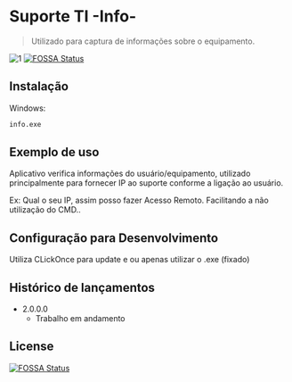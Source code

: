 # Suporte TI -Info-

> Utilizado para captura de informações sobre o equipamento.


![1](https://user-images.githubusercontent.com/57644534/70466866-dba0e400-1aa2-11ea-9769-bcd896029fce.PNG)
[![FOSSA Status](https://app.fossa.io/api/projects/git%2Bgithub.com%2Frodesgom%2Fsupport.svg?type=shield)](https://app.fossa.io/projects/git%2Bgithub.com%2Frodesgom%2Fsupport?ref=badge_shield)

## Instalação

Windows:

```sh
info.exe
```

## Exemplo de uso

Aplicativo verifica informações do usuário/equipamento, utilizado principalmente para fornecer IP ao suporte conforme a ligação ao usuário.

Ex: Qual o seu IP, assim posso fazer Acesso Remoto. Facilitando a não utilização do CMD..

## Configuração para Desenvolvimento

Utiliza CLickOnce para update e ou apenas utilizar o .exe (fixado)

## Histórico de lançamentos

* 2.0.0.0
    * Trabalho em andamento


## License
[![FOSSA Status](https://app.fossa.io/api/projects/git%2Bgithub.com%2Frodesgom%2Fsupport.svg?type=large)](https://app.fossa.io/projects/git%2Bgithub.com%2Frodesgom%2Fsupport?ref=badge_large)